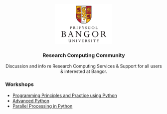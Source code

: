 <p align="center">
    <img src="logo.png" alt="Bangor University" height=128>
    <h3 align="center">Research Computing Community</h3>
</p>
<p align="center">
    Discussion and info re Research Computing Services &amp; Support for all users &amp; interested at Bangor.
</p>


### Workshops

- [Programming Principles and Practice using Python](https://github.com/BangorUniversity/Research-Computing-Community/blob/master/workshops/programming_principles_and_practice_using_python.ipynb)
- [Advanced Python](https://github.com/BangorUniversity/Research-Computing-Community/blob/master/workshops/advanced_python.ipynb)
- [Parallel Processing in Python](https://github.com/BangorUniversity/Research-Computing-Community/blob/master/workshops/parallel_processing_in_python.ipynb)
